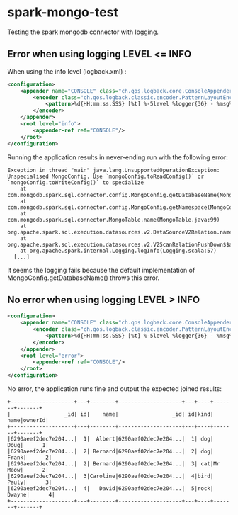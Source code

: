 # spark-mongo-test

Testing the spark mongodb connector with logging.

## Error when using logging LEVEL <= INFO

When using the info level (logback.xml) :
```xml
<configuration>
    <appender name="CONSOLE" class="ch.qos.logback.core.ConsoleAppender">
        <encoder class="ch.qos.logback.classic.encoder.PatternLayoutEncoder">
            <pattern>%d{HH:mm:ss.SSS} [%t] %-5level %logger{36} - %msg%n</pattern>
        </encoder>
    </appender>
    <root level="info">
        <appender-ref ref="CONSOLE"/>
    </root>
</configuration>
```

Running the application results in never-ending run with the following error:

```
Exception in thread "main" java.lang.UnsupportedOperationException: Unspecialised MongoConfig. Use `mongoConfig.toReadConfig()` or `mongoConfig.toWriteConfig()` to specialize
	at com.mongodb.spark.sql.connector.config.MongoConfig.getDatabaseName(MongoConfig.java:201)
	at com.mongodb.spark.sql.connector.config.MongoConfig.getNamespace(MongoConfig.java:196)
	at com.mongodb.spark.sql.connector.MongoTable.name(MongoTable.java:99)
	at org.apache.spark.sql.execution.datasources.v2.DataSourceV2Relation.name(DataSourceV2Relation.scala:66)
	at org.apache.spark.sql.execution.datasources.v2.V2ScanRelationPushDown$$anonfun$pushDownFilters$1.$anonfun$applyOrElse$2(V2ScanRelationPushDown.scala:65)
	at org.apache.spark.internal.Logging.logInfo(Logging.scala:57)
  [...]
```

It seems the logging fails because the default implementation of MongoConfig.getDatabaseName() throws this error.

## No error when using logging LEVEL > INFO

```xml
<configuration>
    <appender name="CONSOLE" class="ch.qos.logback.core.ConsoleAppender">
        <encoder class="ch.qos.logback.classic.encoder.PatternLayoutEncoder">
            <pattern>%d{HH:mm:ss.SSS} [%t] %-5level %logger{36} - %msg%n</pattern>
        </encoder>
    </appender>
    <root level="error">
        <appender-ref ref="CONSOLE"/>
    </root>
</configuration>
```

No error, the application runs fine and output the expected joined results:

```
+--------------------+---+--------+--------------------+---+----+-------+-------+
|                 _id| id|    name|                 _id| id|kind|   name|ownerId|
+--------------------+---+--------+--------------------+---+----+-------+-------+
|6290aeef2dec7e204...|  1|  Albert|6290aef02dec7e204...|  1| dog|   Doug|      1|
|6290aeef2dec7e204...|  2| Bernard|6290aef02dec7e204...|  2| dog|  Frank|      2|
|6290aeef2dec7e204...|  2| Bernard|6290aef02dec7e204...|  3| cat|Mr Meow|      2|
|6290aeef2dec7e204...|  3|Caroline|6290aef02dec7e204...|  4|bird|  Pauly|      3|
|6290aeef2dec7e204...|  4|   David|6290aef02dec7e204...|  5|rock| Dwayne|      4|
+--------------------+---+--------+--------------------+---+----+-------+-------+
```